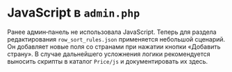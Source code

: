 # JavaScript в `admin.php`

Ранее админ‑панель не использовала JavaScript. Теперь для раздела редактирования
`row_sort_rules.json` применяется небольшой сценарий. Он добавляет новые поля со
странами при нажатии кнопки «Добавить страну». В случае дальнейшего усложнения
логики рекомендуется выносить скрипты в каталог `Price/js` и документировать их
здесь.
